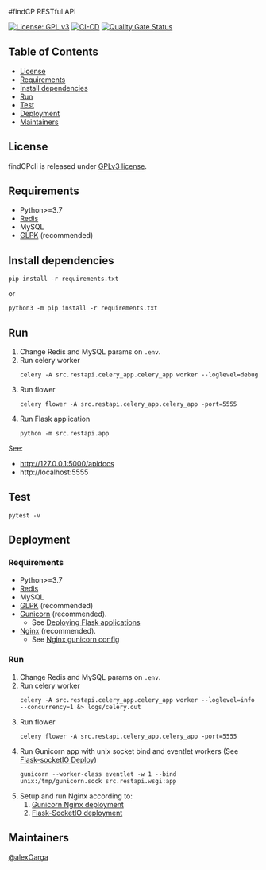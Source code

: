 #findCP RESTful API

[![License: GPL v3](https://img.shields.io/badge/License-GPLv3-blue.svg)](https://www.gnu.org/licenses/gpl-3.0) [![CI-CD](https://github.com/findCP/findCP-webservice/actions/workflows/main.yml/badge.svg)](https://github.com/findCP/findCP-webservice/actions/workflows/main.yml) [![Quality Gate Status](https://sonarcloud.io/api/project_badges/measure?project=findCP_findCP-webservice&metric=alert_status)](https://sonarcloud.io/dashboard?id=findCP_findCP-webservice)

## Table of Contents
- [License](#license)
- [Requirements](#requirements)
- [Install dependencies](#install-dependencies)
- [Run](#run)
- [Test](#test)
- [Deployment](#deployment)
- [Maintainers](#maintainers)


## License

findCPcli is released under [GPLv3 license](LICENSE).

## Requirements
- Python>=3.7
- [Redis](https://redis.io/)
- MySQL
- [GLPK](https://www.gnu.org/software/glpk/) (recommended)

## Install dependencies
```
pip install -r requirements.txt
```
or
```
python3 -m pip install -r requirements.txt
```
## Run
1. Change Redis and MySQL params on ```.env```.
2. Run celery worker
    ```
    celery -A src.restapi.celery_app.celery_app worker --loglevel=debug
    ```
3. Run flower
   ```
   celery flower -A src.restapi.celery_app.celery_app -port=5555
   ```
4. Run Flask application
   ```
   python -m src.restapi.app
   ```

See:
- http://127.0.0.1:5000/apidocs
- http://localhost:5555

## Test

```
pytest -v
```

## Deployment

### Requirements

- Python>=3.7
- [Redis](https://redis.io/)
- MySQL
- [GLPK](https://www.gnu.org/software/glpk/) (recommended)
- [Gunicorn](https://docs.gunicorn.org/en/latest/index.html) (recommended). 
  - See [Deploying Flask applications](https://flask.palletsprojects.com/en/2.0.x/deploying/index.html)
- [Nginx](https://nginx.org/en/) (recommended). 
  - See [Nginx gunicorn config](https://docs.gunicorn.org/en/latest/deploy.html) 

### Run
1. Change Redis and MySQL params on ```.env```.
2. Run celery worker
    ```
    celery -A src.restapi.celery_app.celery_app worker --loglevel=info --concurrency=1 &> logs/celery.out
    ```
3. Run flower
   ```
   celery flower -A src.restapi.celery_app.celery_app -port=5555
   ```
4. Run Gunicorn app with unix socket bind and eventlet workers (See [Flask-socketIO Deploy](https://flask-socketio.readthedocs.io/en/latest/deployment.html#gunicorn-web-server))
   ```
   gunicorn --worker-class eventlet -w 1 --bind unix:/tmp/gunicorn.sock src.restapi.wsgi:app
   ```
5. Setup and run Nginx according to:
   1. [Gunicorn Nginx deployment](https://docs.gunicorn.org/en/latest/deploy.html)
   2. [Flask-SocketIO deployment](https://flask-socketio.readthedocs.io/en/latest/deployment.html#using-nginx-as-a-websocket-reverse-proxy)
   
## Maintainers
[@alexOarga](https://github.com/alexOarga)

